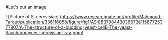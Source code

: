 #Let's put an image

! [Picture of S. cerevisiae] (https://www.researchgate.net/profile/Mahmoud-Farout/publication/336116058/figure/fig1/AS:883798443036673@1587725377807/A-The-structure-of-a-budding-yeast-cellB-The-yeast-Saccharomyces-cerevisiae-is-a.ppm)
